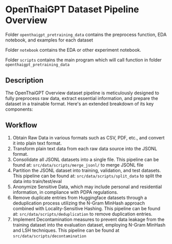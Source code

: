 # OpenThaiGPT Dataset Pipeline Overview

Folder `openthaigpt_pretraining_data` contains the preprocess function, EDA notebook, and examples for each dataset

Folder `notebook` contains the EDA or other experiment notebook.

Folder `scripts` contains the main program which will call function in folder `openthaigpt_pretraining_data`

## Description

The OpenThaiGPT Overview dataset pipeline is meticulously designed to fully preprocess raw data, extract essential information, and prepare the dataset in a trainable format. Here's an extended breakdown of its key components:

## Workflow

1. Obtain Raw Data in various formats such as CSV, PDF, etc., and convert it into plain text format.
2. Transform plain text data from each raw data source into the JSONL format.
3. Consolidate all JSONL datasets into a single file. This pipeline can be found at: `src/data/scripts/merge_jsonl/` to merge JSONL file
4. Partition the JSONL dataset into training, validation, and test datasets. This pipeline can be found at: `src/data/scripts/split_data` to split the data into train/test/eval
5. Anonymize Sensitive Data, which may include personal and residential information, in compliance with PDPA regulations.
6. Remove duplicate entries from Huggingface datasets through a deduplication process utilizing the N-Gram MinHash approach combined with Locality-Sensitive Hashing. This pipeline can be found at: `src/data/scripts/deduplication` to remove duplication entries.
7. Implement Decontamination measures to prevent data leakage from the training dataset into the evaluation dataset, employing N-Gram MinHash and LSH techniques. This pipeline can be found at `src/data/scripts/decontamination`

